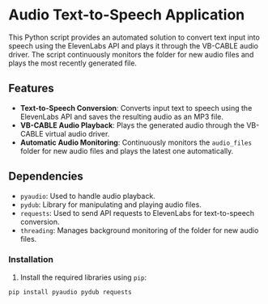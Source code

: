 # Audio Text-to-Speech Application

This Python script provides an automated solution to convert text input into speech using the ElevenLabs API and plays it through the VB-CABLE audio driver. The script continuously monitors the folder for new audio files and plays the most recently generated file.

## Features
- **Text-to-Speech Conversion**: Converts input text to speech using the ElevenLabs API and saves the resulting audio as an MP3 file.
- **VB-CABLE Audio Playback**: Plays the generated audio through the VB-CABLE virtual audio driver.
- **Automatic Audio Monitoring**: Continuously monitors the `audio_files` folder for new audio files and plays the latest one automatically.

## Dependencies
- `pyaudio`: Used to handle audio playback.
- `pydub`: Library for manipulating and playing audio files.
- `requests`: Used to send API requests to ElevenLabs for text-to-speech conversion.
- `threading`: Manages background monitoring of the folder for new audio files.

### Installation

1. Install the required libraries using `pip`:

```bash
pip install pyaudio pydub requests
